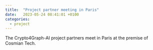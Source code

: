 ```yaml
---
title:  "Project partner meeting in Paris"
date:   2023-05-24 08:41:01 +0100
categories: 
  - project
---
```

The Crypto4Graph-AI project partners meet in Paris at the premise of Cosmian Tech.